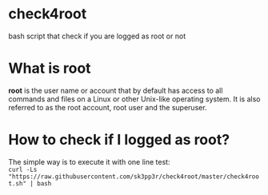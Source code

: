 # check4root
bash script that check if you are logged as root or not

# What is root 
**root** is the user name or account that by default has access to all commands and files on a Linux or other Unix-like operating system. It is also referred to as the root account, root user and the superuser.

# How to check if I logged as root?
The simple way is to execute it with one line test:<br/>
`curl -Ls "https://raw.githubusercontent.com/sk3pp3r/check4root/master/check4root.sh" | bash`
